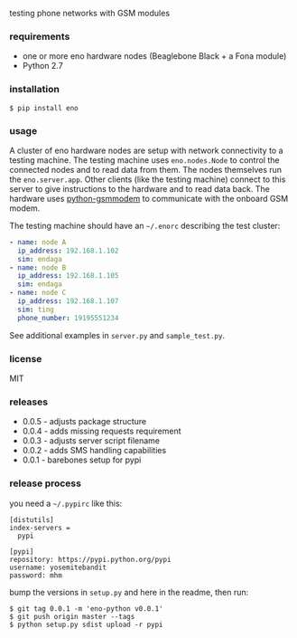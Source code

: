 testing phone networks with GSM modules


### requirements
* one or more eno hardware nodes (Beaglebone Black + a Fona module)
* Python 2.7


### installation

```shell
$ pip install eno
```


### usage
A cluster of eno hardware nodes are setup
with network connectivity to a testing machine.
The testing machine uses `eno.nodes.Node` to control the connected nodes
and to read data from them.
The nodes themselves run the `eno.server.app`.
Other clients (like the testing machine) connect to this server
to give instructions to the hardware and to read data back.
The hardware uses [python-gsmmodem](https://github.com/faucamp/python-gsmmodem)
to communicate with the onboard GSM modem.

The testing machine should have an `~/.enorc` describing the test cluster:

```yaml
- name: node A
  ip_address: 192.168.1.102
  sim: endaga
- name: node B
  ip_address: 192.168.1.105
  sim: endaga
- name: node C
  ip_address: 192.168.1.107
  sim: ting
  phone_number: 19195551234
```

See additional examples in `server.py` and `sample_test.py`.


### license
MIT


### releases
* 0.0.5 - adjusts package structure
* 0.0.4 - adds missing requests requirement
* 0.0.3 - adjusts server script filename
* 0.0.2 - adds SMS handling capabilities
* 0.0.1 - barebones setup for pypi


### release process
you need a `~/.pypirc` like this:

```
[distutils]
index-servers =
  pypi

[pypi]
repository: https://pypi.python.org/pypi
username: yosemitebandit
password: mhm
```

bump the versions in `setup.py` and here in the readme, then run:

```shell
$ git tag 0.0.1 -m 'eno-python v0.0.1'
$ git push origin master --tags
$ python setup.py sdist upload -r pypi
```
